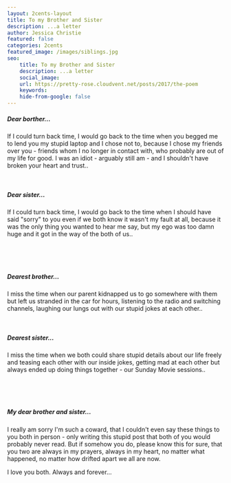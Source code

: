 ```yaml
---
layout: 2cents-layout
title: To my Brother and Sister
description: ...a letter
author: Jessica Christie
featured: false
categories: 2cents
featured_image: /images/siblings.jpg
seo:
    title: To my Brother and Sister
    description: ...a letter
    social_image: 
    url: https://pretty-rose.cloudvent.net/posts/2017/the-poem
    keywords:
    hide-from-google: false
---
```

##### Dear borther...

If I could turn back time, I would go back to the time when you begged me to lend you my stupid laptop and I chose not to, because I chose my friends over you - friends whom I no longer in contact with, who probably are out of my life for good. I was an idiot - arguably still am - and I shouldn't have broken your heart and trust..

&nbsp;

##### Dear sister...

If I could turn back time, I would go back to the time when I should have said "sorry" to you even if we both know it wasn't my fault at all, because it was the only thing you wanted to hear me say, but my ego was too damn huge and it got in the way of the both of us..

&nbsp;

&nbsp;

##### Dearest brother...

I miss the time when our parent kidnapped us to go somewhere with them but left us stranded in the car for hours, listening to the radio and switching channels, laughing our lungs out with our stupid jokes at each other..

&nbsp;

##### Dearest sister...
I miss the time when we both could share stupid details about our life freely and teasing each other with our inside jokes, getting mad at each other but always ended up doing things together - our Sunday Movie sessions..


&nbsp;

&nbsp;

##### My dear brother and sister...

I really am sorry I'm such a coward, that I couldn't even say these things to you both in person - only writing this stupid post that both of you would probably never read. But if somehow you do, please know this for sure, that you two are always in my prayers, always in my heart, no matter what happened, no matter how drifted apart we all are now.

I love you both. Always and forever...

&nbsp;

&nbsp;

&nbsp;
